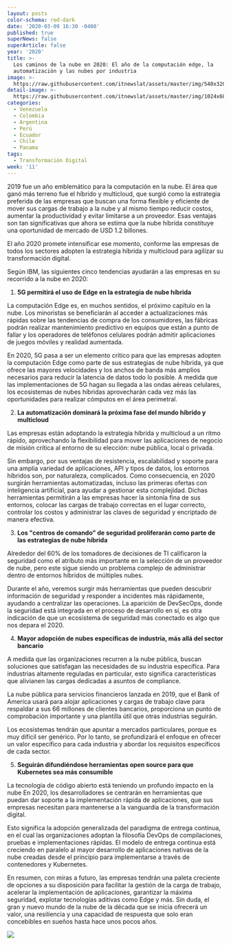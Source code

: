 ```yaml
---
layout: posts
color-schema: red-dark
date: '2020-03-09 16:30 -0400'
published: true
superNews: false
superArticle: false
year: '2020'
title: >-
  Los caminos de la nube en 2020: El año de la computación edge, la
  automatización y las nubes por industria
image: >-
  https://raw.githubusercontent.com/itnewslat/assets/master/img/540x320/Cloud-p.jpg
detail-image: >-
  https://raw.githubusercontent.com/itnewslat/assets/master/img/1024x680/Cloud-g.jpg
categories:
  - Venezuela
  - Colombia
  - Argentina
  - Perú
  - Ecuador
  - Chile
  - Panama
tags:
  - Transformación Digital
week: '11'
---
```

2019 fue un año emblemático para la computación en la nube. El área que ganó más terreno fue el híbrido y multicloud, que surgió como la estrategia preferida de las empresas que buscan una forma flexible y eficiente de mover sus cargas de trabajo a la nube y al mismo tiempo reducir costos, aumentar la productividad y evitar limitarse a un proveedor. Esas ventajas son tan significativas que ahora se estima que la nube híbrida constituye una oportunidad de mercado de USD 1.2 billones.
 
El año 2020 promete intensificar ese momento, conforme las empresas de todos los sectores adopten la estrategia híbrida y multicloud para agilizar su transformación digital. 

Según IBM, las siguientes cinco tendencias ayudarán a las empresas en su recorrido a la nube en 2020:

1. **5G permitirá el uso de Edge en la estrategia de nube híbrida**

La computación Edge es, en muchos sentidos, el próximo capítulo en la nube. Los minoristas se beneficiarán al acceder a actualizaciones más rápidas sobre las tendencias de compra de los consumidores, las fábricas podrán realizar mantenimiento predictivo en equipos que están a punto de fallar y los operadores de teléfonos celulares podrán admitir aplicaciones de juegos móviles y realidad aumentada.

En 2020, 5G pasa a ser un elemento crítico para que las empresas adopten la computación Edge como parte de sus estrategias de nube híbrida, ya que ofrece las mayores velocidades y los anchos de banda más amplios necesarios para reducir la latencia de datos todo lo posible. A medida que las implementaciones de 5G hagan su llegada a las ondas aéreas celulares, los ecosistemas de nubes híbridas aprovecharán cada vez más las oportunidades para realizar cómputos en el área perimetral. 

2. **La automatización dominará la próxima fase del mundo híbrido y multicloud**

Las empresas están adoptando la estrategia híbrida y multicloud a un ritmo rápido, aprovechando la flexibilidad para mover las aplicaciones de negocio de misión crítica al entorno de su elección: nube pública, local o privada. 

Sin embargo, por sus ventajas de resistencia, escalabilidad y soporte para una amplia variedad de aplicaciones, API y tipos de datos, los entornos híbridos son, por naturaleza, complicados. Como consecuencia, en 2020 surgirán herramientas automatizadas, incluso las primeras ofertas con inteligencia artificial, para ayudar a gestionar esta complejidad. Dichas herramientas permitirán a las empresas hacer la sintonía fina de sus entornos, colocar las cargas de trabajo correctas en el lugar correcto, controlar los costos y administrar las claves de seguridad y encriptado de manera efectiva.

3. **Los "centros de comando" de seguridad proliferarán como parte de las estrategias de nube híbrida** 

Alrededor del 60% de los tomadores de decisiones de TI calificaron la seguridad como el atributo más importante en la selección de un proveedor de nube, pero este sigue siendo un problema complejo de administrar dentro de entornos híbridos de múltiples nubes.

Durante el año, veremos surgir más herramientas que pueden descubrir información de seguridad y responder a incidentes más rápidamente, ayudando a centralizar las operaciones. La aparición de DevSecOps, donde la seguridad está integrada en el proceso de desarrollo en sí, es otra indicación de que un ecosistema de seguridad más conectado es algo que nos depara el 2020.

4. **Mayor adopción de nubes específicas de industria, más allá del sector bancario** 

A medida que las organizaciones recurren a la nube pública, buscan soluciones que satisfagan las necesidades de su industria específica. Para industrias altamente reguladas en particular, esto significa características que alivianen las cargas dedicadas a asuntos de compliance. 

La nube pública para servicios financieros lanzada en 2019, que el Bank of America usará para alojar aplicaciones y cargas de trabajo clave para respaldar a sus 66 millones de clientes bancarios, proporciona un punto de comprobación importante y una plantilla útil que otras industrias seguirán.

Los ecosistemas tendrán que apuntar a mercados particulares, porque es muy difícil ser genérico. Por lo tanto, se profundizará el enfoque en ofrecer un valor específico para cada industria y abordar los requisitos específicos de cada sector.

5. **Seguirán difundiéndose herramientas open source para que Kubernetes sea más consumible**

La tecnología de código abierto está teniendo un profundo impacto en la nube En 2020, los desarrolladores se centrarán en herramientas que puedan dar soporte a la implementación rápida de aplicaciones, que sus empresas necesitan para mantenerse a la vanguardia de la transformación digital.

Esto significa la adopción generalizada del paradigma de entrega continua, en el cual las organizaciones adoptan la filosofía DevOps de compilaciones, pruebas e implementaciones rápidas. El modelo de entrega continua está creciendo en paralelo al mayor desarrollo de aplicaciones nativas de la nube creadas desde el principio para implementarse a través de contenedores y Kubernetes. 

En resumen, con miras a futuro, las empresas tendrán una paleta creciente de opciones a su disposición para facilitar la gestión de la carga de trabajo, acelerar la implementación de aplicaciones, garantizar la máxima seguridad, explotar tecnologías aditivas como Edge y más. Sin duda, el gran y nuevo mundo de la nube de la década que se inicia ofrecerá un valor, una resiliencia y una capacidad de respuesta que solo eran concebibles en sueños hasta hace unos pocos años.

<img src="https://tracker.metricool.com/c3po.jpg?hash=56f88a41e39ab42c063cc51676587a04"/>